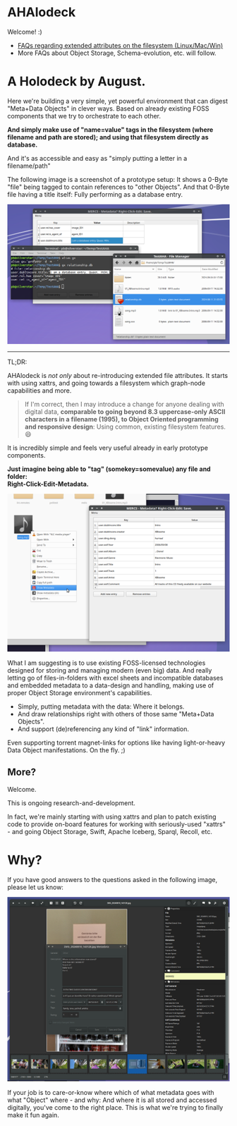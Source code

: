 # AHAlodeck

Welcome! :)

  * [FAQs regarding extended attributes on the filesystem (Linux/Mac/Win)](doc/xattr_faq.md)
  * More FAQs about Object Storage, Schema-evolution, etc. will follow.


# A Holodeck by August.

Here we're building a very simple, yet powerful environment that can digest "Meta+Data Objects" in clever ways.
Based on already existing FOSS components that we try to orchestrate to each other.

**And simply make use of "name=value" tags in the filesystem (where filename and path are stored); and using that filesystem directly as database.**

And it's as accessible and easy as "simply putting a letter in a filename/path"


The following image is a screenshot of a prototype setup:
It shows a 0-Byte "file" being tagged to contain references to "other Objects".
And that 0-Byte file having a title itself: Fully performing as a database entry.


![Using xattrs (ext4) Xubuntu: out-of-the-box.](res/0byte-db_entry.png)

--------------------------------

TL;DR:

AHAlodeck is *not only* about re-introducing extended file attributes.
It starts with using xattrs, and going towards a filesystem which graph-node capabilities and more.

> If I'm correct, then I may introduce a change for anyone dealing with digital data, **comparable to going beyond 8.3 uppercase-only ASCII characters in a filename (1995), to Object Oriented programming and responsive design**: Using common, existing filesystem features. 😄️

It is incredibly simple and feels very useful already in early prototype components.

**Just imagine being able to "tag" (somekey=somevalue) any file and folder:  
Right-Click-Edit-Metadata.**

![Prototype Screenshot](res/pyQtThunar-rightclickedit-metadata.png)


What I am suggesting is to use existing FOSS-licensed technologies designed for storing and managing modern (even big) data. And really letting go of files-in-folders with excel sheets and incompatible databases and embedded metadata to a data-design and handling, making use of proper Object Storage environment's capabilities.

  * Simply, putting metadata with the data: Where it belongs.
  * And draw relationships right with others of those same "Meta+Data Objects".
  * And support (de)referencing any kind of "link" information.

Even supporting torrent magnet-links for options like having light-or-heavy Data Object manifestations.
On the fly. ;)



## More?

Welcome.

This is ongoing research-and-development.

In fact, we're mainly starting with using xattrs and plan to patch existing code to provide on-board features for working with seriously-used "xattrs" - and going Object Storage, Swift, Apache Iceberg, Sparql, Recoll, etc.



# Why?

If you have good answers to the questions asked in the following image, please let us know:

![`gthumb` handling image metadata.](res/gthumb_metadata_questions.png)

If your job is to care-or-know where which of what metadata goes with what "Object" where - and why: And where it is all stored and accessed digitally, you've come to the right place. This is what we're trying to finally make it fun again.



